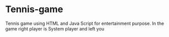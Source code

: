 # Tennis-game
Tennis game using HTML and Java Script for entertainment purpose.
 In the game right player is System player and left you
